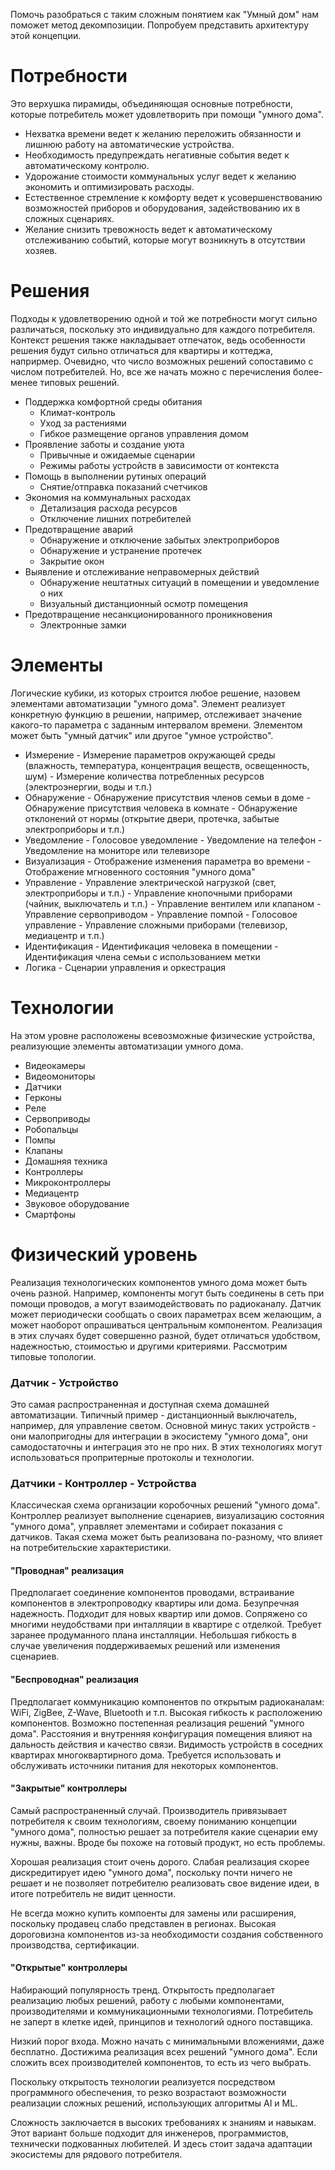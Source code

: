 Помочь разобраться с таким сложным понятием как "Умный дом" нам поможет метод декомпозиции. Попробуем представить архитектуру этой концепции.

# Потребности

Это верхушка пирамиды, объединяющая основные потребности, которые потребитель может удовлетворить при помощи "умного дома".

- Нехватка времени ведет к желанию переложить обязанности и лишнюю работу на автоматические устройства.
- Необходимость предупреждать негативные события ведет к автоматическому контролю.
- Удорожание стоимости коммунальных услуг ведет к желанию экономить и оптимизировать расходы.
- Естественное стремление к комфорту ведет к усовершенствованию возможностей приборов и оборудования, задействованию их в сложных сценариях.
- Желание снизить тревожность ведет к автоматическому отслеживанию событий, которые могут возникнуть в отсутствии хозяев.

# Решения

Подходы к удовлетворению одной и той же потребности могут сильно различаться, поскольку это индивидуально для каждого потребителя. 
Контекст решения также накладывает отпечаток, ведь особенности решения будут сильно отличаться для квартиры и коттеджа, наприрмер. 
Очевидно, что число возможных решений сопоставимо с числом потребителей. Но, все же начать можно с перечисления более-менее типовых решений.

- Поддержка комфортной среды обитания
    - Климат-контроль
    - Уход за растениями
    - Гибкое размещение органов управления домом
- Проявление заботы и создание уюта
    - Привычные и ожидаемые сценарии
    - Режимы работы устройств в зависимости от контекста
- Помощь в выполнении рутиных операций
    - Снятие/отправка показаний счетчиков
- Экономия на коммунальных расходах
    - Детализация расхода ресурсов
    - Отключение лишних потребителей
- Предотвращение аварий
    - Обнаружение и отключение забытых электроприборов
    - Обнаружение и устранение протечек
    - Закрытие окон
- Выявление и отслеживание неправомерных действий
    - Обнаружение нештатных ситуаций в помещении и уведомление о них
    - Визуальный дистанционный осмотр помещения
- Предотвращение несанкционированного проникновения
    - Электронные замки

# Элементы

Логические кубики, из которых строится любое решение, назовем элементами автоматизации "умного дома". Элемент реализует конкретную функцию в решении, например, отслеживает значение какого-то параметра с заданным интервалом времени. Элементом может быть "умный датчик" или другое "умное устройство".

- Измерение
        - Измерение параметров окружающей среды (влажность, температура, концентрация веществ, освещенность, шум)
        - Измерение количества потребленных ресурсов (электроэнергии, воды и т.п.)
- Обнаружение
        - Обнаружение присутствия членов семьи в доме
        - Обнаружение присутствия человека в комнате
        - Обнаружение отклонений от нормы (открытие двери, протечка, забытые электроприборы и т.п.)
- Уведомление
        - Голосовое уведомление
        - Уведомление на телефон
        - Уведомление на мониторе или телевизоре
- Визуализация
        - Отображение изменения параметра во времени
        - Отображение мгновенного состояния "умного дома"
- Управление
        - Управление электрической нагрузкой (свет, электроприборы и т.п.)
        - Управление кнопочными приборами (чайник, выключатель и т.п.)
        - Управление вентилем или клапаном
        - Управление сервоприводом
        - Управление помпой
        - Голосовое управление
        - Управление сложными приборами (телевизор, медиацентр и т.п.)
- Идентификация
        - Идентификация человека в помещении
        - Идентификация члена семьи с использованием метки
- Логика
        - Сценарии управления и оркестрация

# Технологии

На этом уровне расположены всевозможные физические устройства, реализующие элементы автоматизации умного дома.

- Видеокамеры
- Видеомониторы
- Датчики
- Герконы
- Реле
- Сервоприводы
- Робопальцы
- Помпы
- Клапаны
- Домашняя техника
- Контроллеры
- Микроконтроллеры
- Медиацентр
- Звуковое оборудование
- Смартфоны

# Физический уровень

Реализация технологических компонентов умного дома может быть очень разной. Например, компоненты могут быть соединены в сеть при помощи проводов, а могут взаимодействовать по радиоканалу. Датчик может периодически сообщать о своих параметрах всем желающим, а может наоборот опрашиваться центральным компонентом. Реализация в этих случаях будет совершенно разной, будет отличаться удобством, надежностью, стоимостью и другими критериями. Рассмотрим типовые топологии.

### Датчик - Устройство

Это самая распространенная и доступная схема домашней автоматизации. Типичный пример - дистанционный выключатель, например, для управление светом. Основной минус таких устройств - они малопригодны для интеграции в экосистему "умного дома", они самодостаточны и интеграция это не про них. В этих технологиях могут использоваться пропритерные протоколы и технологии.

### Датчики - Контроллер - Устройства

Классическая схема организации коробочных решений "умного дома". Контроллер реализует выполнение сценариев, визуализацию состояния "умного дома", управляет элементами и собирает показания с датчиков. Такая схема может быть реализована по-разному, что влияет на потребительские характеристики.

#### "Проводная" реализация

Предполагает соединение компонентов проводами, встраивание компонентов в электропроводку квартиры или дома. Безупречная надежность. Подходит для новых квартир или домов. Сопряжено со многими неудобствами при инталляции в квартире с отделкой. Требует заранее продуманного плана инсталляции. Небольшая гибкость в случае увеличения поддерживаемых решений или изменения сценариев.

#### "Беспроводная" реализация

Предполагает коммуникацию компонентов по открытым радиоканалам: WiFi, ZigBee, Z-Wave, Bluetooth и т.п. Высокая гибкость к расположению компонентов. Возможно постепенная реализация решений "умного дома". Расстояния и внутренняя конфигурация помещения влияют на дальность действия и качество связи. Видимость устройств в соседних квартирах многоквартирного дома. Требуется использовать и обслуживать источники питания для некоторых компонентов.

#### "Закрытые" контроллеры

Самый распространенный случай. Производитель привязывает потребителя к своим технологиям, своему пониманию концепции "умного дома", полностью решает за потребителя какие сценарии ему нужны, важны. Вроде бы похоже на готовый продукт, но есть проблемы.

Хорошая реализация стоит очень дорого. Слабая реализация скорее дискредитирует идею "умного дома", поскольку почти ничего не решает и не позволяет потребителю реализовать свое видение идеи, в итоге потребитель не видит ценности.

Не всегда можно купить компоенты для замены или расширения, поскольку продавец слабо представлен в регионах. 
Высокая дороговизна компонентов из-за необходимости создания собственного производства, сертификации.

#### "Открытые" контроллеры

Набирающий популярность тренд. Открытость предполагает реализацию любых решений, работу с любыми компонентами, производителями и коммуникационными технологиями. Потребитель не заперт в клетке идей, принципов и технологий одного поставщика.

Низкий порог входа. Можно начать с минимальными вложениями, даже бесплатно. Достижима реализация всех решений "умного дома". Если сложить всех производителей компонентов, то есть из чего выбрать.

Поскольку открытость технологии реализуется посредством программного обеспечения, то резко возрастают возможности реализации сложных решений, использующих алгоритмы AI и ML.

Сложность заключается в высоких требованиях к знаниям и навыкам. Этот вариант больше подходит для инженеров, программистов, технически подкованных любителей. И здесь стоит задача адаптации экосистемы для рядового потребителя.
